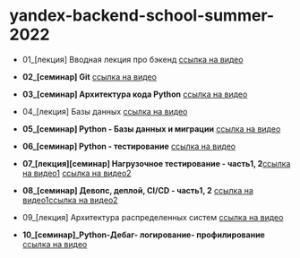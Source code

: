 # yandex-backend-school-summer-2022

- 01_[лекция] Вводная лекция про бэкенд [ссылка на видео](https://www.youtube.com/watch?v=-ihmqF50Gps)

- **02_[семинар] Git** [ссылка на видео](https://www.youtube.com/watch?v=7FaOi-noRMI)

- **03_[семинар] Архитектура кода Python** [ссылка на видео](https://www.youtube.com/watch?v=Qw-Wj6NZelQ)

- 04_[лекция] Базы данных [ссылка на видео](https://www.youtube.com/watch?v=p2ZA1TIixgM)

- **05_[семинар] Python - Базы данных и миграции** [ссылка на видео](https://www.youtube.com/watch?app=desktop&v=pdz1zI78ato&feature=youtu.be)

- **06_[семинар] Python - тестирование** [ссылка на видео](https://www.youtube.com/watch?v=957lkNw-ThE)

- **07_[лекция][семинар] Нагрузочное тестирование - часть1, 2**[ссылка на видео1](https://www.youtube.com/watch?v=rkDaMowYrUM) [ссылка на видео2](https://www.youtube.com/watch?v=JgJozjJWlUg)

- **08_[семинар] Девопс, деплой, CI/CD - часть1, 2** [ссылка на видео1](https://www.youtube.com/watch?v=5llOsvi7xeM)[ссылка на видео2](https://www.youtube.com/watch?v=5cbvqmDAOZA)

- 09_[лекция] Архитектура распределенных систем [ссылка на видео](https://www.youtube.com/watch?v=VoDGD_-d-Sg)

- **10_[семинар]_Python-Дебаг- логирование- профилирование** [ссылка на видео](https://www.youtube.com/watch?v=0MEMOQVJZ00)
